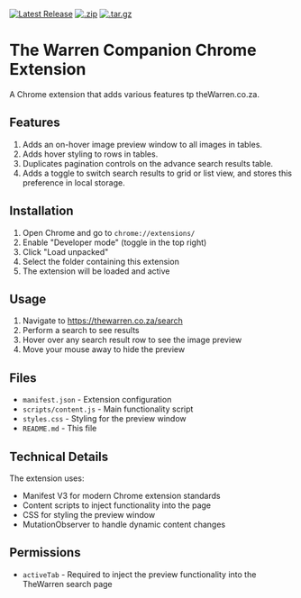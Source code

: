 [![Latest Release](https://img.shields.io/badge/Release-v1.2.2-blue.svg)](https://github.com/Manrich121/the-warren-companion/releases/latest) [![.zip](https://img.shields.io/badge/download%20v1.2.2-.zip-green)](https://github.com/Manrich121/the-warren-companion/archive/refs/tags/v1.2.2.zip) [![.tar.gz](https://img.shields.io/badge/download%20v1.2.2-.tar.gz-green)](https://github.com/Manrich121/the-warren-companion/archive/refs/tags/v1.2.2.tar.gz)

# The Warren Companion Chrome Extension

A Chrome extension that adds various features tp theWarren.co.za.

## Features

1. Adds an on-hover image preview window to all images in tables.
2. Adds hover styling to rows in tables.
3. Duplicates pagination controls on the advance search results table.
4. Adds a toggle to switch search results to grid or list view, and stores this preference in local storage.

## Installation

1. Open Chrome and go to `chrome://extensions/`
2. Enable "Developer mode" (toggle in the top right)
3. Click "Load unpacked"
4. Select the folder containing this extension
5. The extension will be loaded and active

## Usage

1. Navigate to https://thewarren.co.za/search
2. Perform a search to see results
3. Hover over any search result row to see the image preview
4. Move your mouse away to hide the preview

## Files

- `manifest.json` - Extension configuration
- `scripts/content.js` - Main functionality script
- `styles.css` - Styling for the preview window
- `README.md` - This file

## Technical Details

The extension uses:
- Manifest V3 for modern Chrome extension standards
- Content scripts to inject functionality into the page
- CSS for styling the preview window
- MutationObserver to handle dynamic content changes

## Permissions

- `activeTab` - Required to inject the preview functionality into the TheWarren search page
